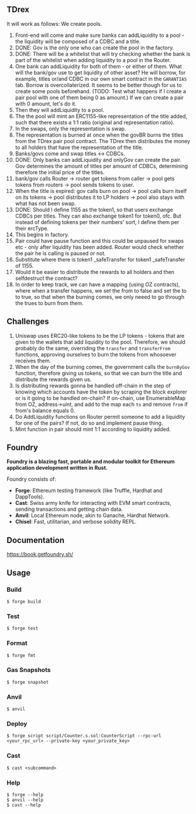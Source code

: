 ## TDrex

It will work as follows:
We create pools.
1. Front-end will come and make sure banks can addLiquidity to a pool - the liquidity will be composed of a CDBC and a title.
2. DONE: Gov is the only one who can create the pool in the factory.
2. DONE: There will be a whitelist that will try checking whether the bank is part of the whitelist when adding liquidity to a pool in the Router.
2. One bank can addLiquidity for both of them - or either of them. What will the bank/gov use to get liquidity of other asset? He will borrow, for example, titles or/and CDBC in our own smart contract in the `GARANTIAS` tab. Borrow is overcollaterized. It seems to be better though for us to create some pools beforehand. (TODO: Test what happens if I create a pair pool with one of them being 0 as amount.) If we can create a pair with 0 amount, let's do it.
3. Then they will addLiquidity to a pool.
4. The the pool will mint an ERC1155-like representation of the title added, such that there exists a 1:1 ratio (original and representation ratio).
5. In the swaps, only the representation is swap.
6. The representation is burned at once when the govBR burns the titles from the TDrex pair pool contract. The TDrex then distributes the money to all holders that have the representation of the title.
7. Banks/govs come and swap titles <-> CDBCs.
8. DONE: Only banks can addLiquidity and onlyGov can create the pair. Gov determines the amount of titles per amount of CDBCs, determining therefore the initial price of the titles. 
9. bank/gov calls Router -> router get tokens from caller -> pool gets tokens from routers -> pool sends tokens to user. 
10. When the title is expired: gov calls burn on pool -> pool calls burn itself on its tokens -> pool distributes it to LP holders -> pool also stays with what has not been swap. 
11. DONE: Should I define 1155 as the token1, so that users exchange CDBCs per titles. They can also exchange token1 for token0, ofc. But instead of defining tokens per their numbers' sort, I define them per their ercType. 
11. This begins in factory. 
12. Pair could have pause function and this could be unpaused for swaps etc - only after liquidity has been added. Router would check whether the pair he is calling is paused or not.
13. Substitute where there is token1 _safeTransfer for token1 _safeTransfer of 1155.
14. Would it be easier to distribute the rewards to all holders and then selfdestruct the contract?
15. In order to keep track, we can have a mapping (using OZ contracts), where when a transfer happens, we set the from to false and set the to to true, so that when the burning comes, we only neeed to go through the trues to burn from them.

## Challenges
1. Uniswap uses ERC20-like tokens to be the LP tokens - tokens that are given to the wallets that add liquidity to the pool. Therefore, we should probably do the same, overriding the `transfer` and `transferFrom` functions, approving ourselves to burn the tokens from whosoever receives them.
2. When the day of the burning comes, the government calls the `burnByGov` function, therefore giving us tokens, so that we can burn the title and distribute the rewards given us.
3. Is distributing rewards gonna be handled off-chain in the step of knowing which accounts have the token by scraping the block explorer or is it going to be handled on-chain? If on-chain, use EnumerableMap from OZ, address->uint, and add to the map each `to` and remove `from` if from's balance equals 0.
4. Do AddLiquidity functions on Router permit someone to add a liquidity for one of the pairs? If not, do so and implement pause thing.
5. Mint function in pair should mint 1:1 according to liquidity added. 

## Foundry

**Foundry is a blazing fast, portable and modular toolkit for Ethereum application development written in Rust.**

Foundry consists of:

-   **Forge**: Ethereum testing framework (like Truffle, Hardhat and DappTools).
-   **Cast**: Swiss army knife for interacting with EVM smart contracts, sending transactions and getting chain data.
-   **Anvil**: Local Ethereum node, akin to Ganache, Hardhat Network.
-   **Chisel**: Fast, utilitarian, and verbose solidity REPL.

## Documentation

https://book.getfoundry.sh/

## Usage

### Build

```shell
$ forge build
```

### Test

```shell
$ forge test
```

### Format

```shell
$ forge fmt
```

### Gas Snapshots

```shell
$ forge snapshot
```

### Anvil

```shell
$ anvil
```

### Deploy

```shell
$ forge script script/Counter.s.sol:CounterScript --rpc-url <your_rpc_url> --private-key <your_private_key>
```

### Cast

```shell
$ cast <subcommand>
```

### Help

```shell
$ forge --help
$ anvil --help
$ cast --help
```
